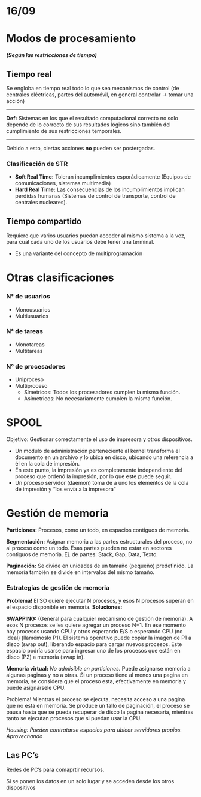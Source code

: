 # 16/09

# Modos de procesamiento

***(Según las restricciones de tiempo)***

## Tiempo real

Se engloba en tiempo real todo lo que sea mecanismos de control (de centrales eléctricas, partes del automóvil, en general controlar → tomar una acción)

---

**Def:** Sistemas en los que el resultado computacional correcto no solo depende de lo correcto de sus resultados lógicos sino también del cumplimiento de sus restricciones temporales.

---

Debido a esto, ciertas acciones **no** pueden ser postergadas.

### Clasificación de STR

- **Soft Real Time:** Toleran incumplimientos esporádicamente (Equipos de comunicaciones, sistemas multimedia)
- **Hard Real Time:** Las consecuencias de los incumplimientos implican perdidas humanas (Sistemas de control de transporte, control de centrales nucleares).

## Tiempo compartido

Requiere que varios usuarios puedan acceder al mismo sistema a la vez, para cual cada uno de los usuarios debe tener una terminal.

- Es una variante del concepto de multiprogramación

# Otras clasificaciones

### N° de usuarios

- Monousuarios
- Multiusuarios

### N° de tareas

- Monotareas
- Multitareas

### N° de procesadores

- Uniproceso
- Multiproceso
    - Simetricos: Todos los procesadores cumplen la misma función.
    - Asimetricos: No necesariamente cumplen la misma función.

# SPOOL

Objetivo: Gestionar correctamente el uso de impresora y otros dispositivos.

- Un modulo de administración perteneciente al kernel transforma el documento en un archivo y lo ubica en disco, ubicando una referencia a él en la cola de impresión.
- En este punto, la impresión ya es completamente independiente del proceso que ordenó la impresión, por lo que este puede seguir.
- Un proceso servidor (daemon) toma de a uno los elementos de la cola de impresión y “los envía a la impresora”

# Gestión de memoria

**Particiones:** Procesos, como un todo, en espacios contiguos de memoria.

**Segmentación:** Asignar memoria a las partes estructurales del proceso, no al proceso como un todo. Esas partes pueden no estar en sectores contiguos de memoria. Ej. de partes: Stack, Gap, Data, Texto.

**Paginación:** Se divide en unidades de un tamaño (pequeño) predefinido. La memoria también se divide en intervalos del mismo tamaño.

### Estrategias de gestión de memoria

**Problema!** El SO quiere ejecutar N procesos, y esos N procesos superan en el espacio disponible en memoria. **Soluciones:**

**SWAPPING:** (General para cualquier mecanismo de gestión de memoria). A esos N procesos se les quiere agregar un proceso N+1. En ese momento hay procesos usando CPU y otros esperando E/S o esperando CPU (no ideal) (llamémoslo P1).
El sistema operativo puede copiar la imagen de P1 a disco (swap out), liberando espacio para cargar nuevos procesos. Este espacio podría usarse para ingresar uno de los procesos que están en disco (P2) a memoria (swap in).

**Memoria virtual:** *No admisible en particiones.* Puede asignarse memoria a algunas paginas y no a otras. Si un proceso tiene al menos una pagina en memoria, se considera que el proceso esta, efectivamente en memoria y puede asignársele CPU.

Problema! Mientras el proceso se ejecuta, necesita acceso a una pagina que no esta en memoria. Se produce un fallo de paginación, el proceso se pausa hasta que se pueda recuperar de disco la pagina necesaria, mientras tanto se ejecutan procesos que si puedan usar la CPU.

*Housing: Pueden contratarse espacios para ubicar servidores propios. Aprovechando*

## Las PC’s

Redes de PC’s para comaprtir recursos.

Si se ponen los datos en un solo lugar y se acceden desde los otros dispositivos